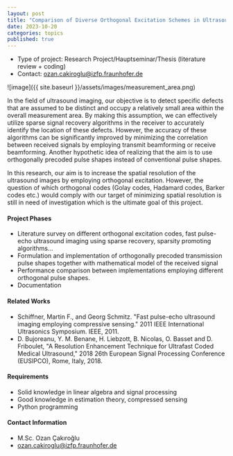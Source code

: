 ```yaml
---
layout: post
title: "Comparison of Diverse Orthogonal Excitation Schemes in Ultrasound Imaging using Sparse Recovery"
date: 2023-10-20
categories: topics
published: true
---
```


- Type of project: Research Project/Hauptseminar/Thesis (literature review + coding)
- Contact: ozan.cakiroglu@izfp.fraunhofer.de

![image]({{ site.baseurl }}/assets/images/measurement_area.png)

In the field of ultrasound imaging, our objective is to detect specific defects that are assumed to be distinct and occupy a relatively small area within the overall measurement area. By making this assumption, we can effectively utilize sparse signal recovery algorithms in the receiver to accurately identify the location of these defects. However, the accuracy of these algorithms can be significantly improved by minimizing the correlation between received signals by employing transmit beamforming or receive beamforming. Another hypothetic idea of realizing that the aim is to use orthogonally precoded pulse shapes instead of conventional pulse shapes.

In this research, our aim is to increase the spatial resolution of the ultrasound images by employing orthogonal excitation. However, the question of which orthogonal codes (Golay codes, Hadamard codes, Barker codes etc.) would comply with our target of minimizing spatial resolution is still in need of investigation which is the ultimate goal of this project. 

#### Project Phases
* Literature survey on different orthogonal excitation codes, fast pulse-echo ultrasound imaging using sparse recovery, sparsity promoting algorithms...
* Formulation and implementation of orthogonally precoded transmission pulse shapes together with mathematical model of the received signal
* Performance comparison between implementations employing different orthogonal pulse shapes.
* Documentation

#### Related Works
* Schiffner, Martin F., and Georg Schmitz. "Fast pulse-echo ultrasound imaging employing compressive sensing." 2011 IEEE International Ultrasonics Symposium. IEEE, 2011.
* D. Bujoreanu, Y. M. Benane, H. Liebzott, B. Nicolas, O. Basset and D. Friboulet, "A Resolution Enhancement Technique for Ultrafast Coded Medical Ultrasound," 2018 26th European Signal Processing Conference (EUSIPCO), Rome, Italy, 2018.
#### Requirements
* Solid knowledge in linear algebra and signal processing
* Good knowledge in estimation theory, compressed sensing
* Python programming

#### Contact Information
- M.Sc. Ozan Çakıroğlu
- ozan.cakiroglu@izfp.fraunhofer.de
